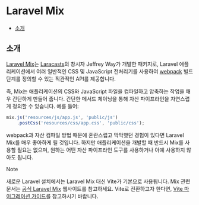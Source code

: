 # Laravel Mix

- [소개](#introduction)

<a name="introduction"></a>
## 소개

[Laravel Mix](https://github.com/laravel-mix/laravel-mix)는 [Laracasts](https://laracasts.com)의 창시자 Jeffrey Way가 개발한 패키지로, Laravel 애플리케이션에서 여러 일반적인 CSS 및 JavaScript 전처리기를 사용하여 [webpack](https://webpack.js.org) 빌드 단계를 정의할 수 있는 직관적인 API를 제공합니다.

즉, Mix는 애플리케이션의 CSS와 JavaScript 파일을 컴파일하고 압축하는 작업을 매우 간단하게 만들어 줍니다. 간단한 메서드 체이닝을 통해 자산 파이프라인을 자연스럽게 정의할 수 있습니다. 예를 들어:

```js
mix.js('resources/js/app.js', 'public/js')
    .postCss('resources/css/app.css', 'public/css');
```

webpack과 자산 컴파일 방법 때문에 혼란스럽고 막막했던 경험이 있다면 Laravel Mix를 매우 좋아하게 될 것입니다. 하지만 애플리케이션을 개발할 때 반드시 Mix를 사용할 필요는 없으며, 원하는 어떤 자산 파이프라인 도구를 사용하거나 아예 사용하지 않아도 됩니다.

> [!NOTE]
> 새로운 Laravel 설치에서는 Laravel Mix 대신 Vite가 기본으로 사용됩니다. Mix 관련 문서는 [공식 Laravel Mix](https://laravel-mix.com/) 웹사이트를 참고하세요. Vite로 전환하고자 한다면, [Vite 마이그레이션 가이드](https://github.com/laravel/vite-plugin/blob/main/UPGRADE.md#migrating-from-laravel-mix-to-vite)를 참고하시기 바랍니다.